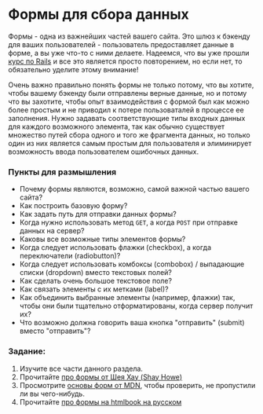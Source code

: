 # Формы для сбора данных

Формы - одна из важнейших частей вашего сайта. Это шлюз к бэкенду для ваших пользователей - пользователь предоставляет данные в форме, а вы уже что-то с ними делаете. Надеемся, что вы уже прошли [курс по Rails](/ruby-on-rails) и все это является просто повторением, но если нет, то обязательно уделите этому внимание!

Очень важно правильно понять формы не только потому, что вы хотите, чтобы вашему бэкенду были отправлены верные данные, но и потому что вы захотите, чтобы опыт взаимодействия с формой был как можно более простым и не приводил к потере пользоваталей в процессе ее заполнения. Нужно задавать соответствующие типы входных данных для каждого возможного элемента, так как обычно существует множество путей сбора одного и того же фрагмента данных, но только один из них является самым простым для пользователя и элиминирует возможность ввода пользователем ошибочных данных.

### Пункты для размышления

- Почему формы являются, возможно, самой важной частью вашего сайта?
- Как построить базовую форму?
- Как задать путь для отправки данных формы?
- Когда нужно использовать метод `GET`, а когда `POST` при отправке данных на сервер?
- Каковы все возможные типы элементов формы?
- Когда следует использовать флажки (checkbox), а когда переключатели (radiobutton)?
- Когда следует использовать комбоксы (combobox) / выпадающие списки (dropdown) вместо текстовых полей?
- Как сделать очень большое текстовое поле?
- Как связать элементы с их метками (label)?
- Как объединить выбранные элементы (например, флажки) так, чтобы они были тщательно отформатированы, когда сервер получит их?
- Что возможно должна говорить ваша кнопка "отправить" (submit) вместо "отправить"?

### Задание:

1. Изучите все части данного раздела.
2. Прочитайте [про формы от Шея Хау (Shay Howe)](http://learn.shayhowe.com/html-css/building-forms)
3. Просмотрите [основы форм от MDN](https://developer.mozilla.org/en-US/docs/Web/Guide/HTML/Forms/My_first_HTML_form), чтобы проверить, не пропустили ли вы чего-нибудь.
4. Прочитайте [про формы на htmlbook на русском](http://htmlbook.ru/samhtml5/formy)